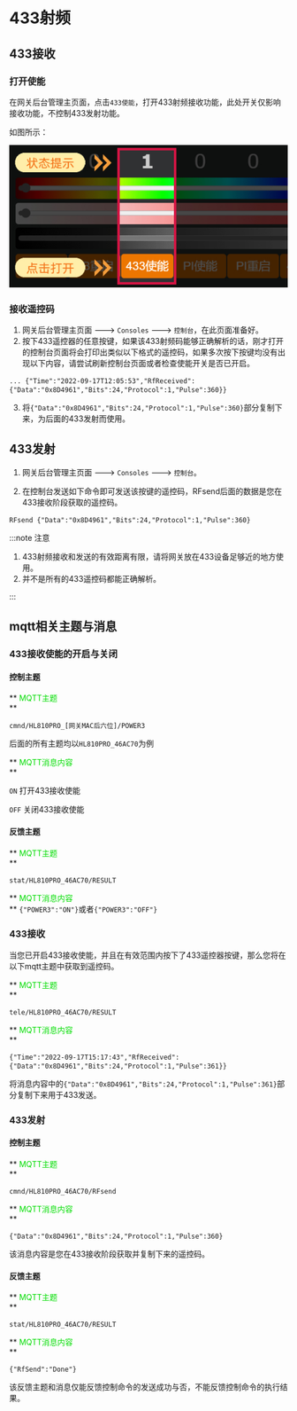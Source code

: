 # 433射频



## 433接收

### 打开使能

在网关后台管理主页面，点击`433使能`，打开433射频接收功能，此处开关仅影响接收功能，不控制433发射功能。

如图所示：

![](/img/433_1.jpg)

### 接收遥控码

1. 网关后台管理主页面 ---> `Consoles`  --->  `控制台`，在此页面准备好。
2. 按下433遥控器的任意按键，如果该433射频码能够正确解析的话，刚才打开的控制台页面将会打印出类似以下格式的遥控码，如果多次按下按键均没有出现以下内容，请尝试刷新控制台页面或者检查使能开关是否已开启。

```
... {"Time":"2022-09-17T12:05:53","RfReceived":{"Data":"0x8D4961","Bits":24,"Protocol":1,"Pulse":360}}
```

3. 将`{"Data":"0x8D4961","Bits":24,"Protocol":1,"Pulse":360}`部分复制下来，为后面的433发射而使用。




## 433发射

1. 网关后台管理主页面 ---> `Consoles`  --->  `控制台`。

2. 在控制台发送如下命令即可发送该按键的遥控码，RFsend后面的数据是您在433接收阶段获取的遥控码。
```
RFsend {"Data":"0x8D4961","Bits":24,"Protocol":1,"Pulse":360}
```



:::note 注意

1. 433射频接收和发送的有效距离有限，请将网关放在433设备足够近的地方使用。
2. 并不是所有的433遥控码都能正确解析。

:::



## mqtt相关主题与消息


### 433接收使能的开启与关闭


#### 控制主题
** <font color="#00dd00">MQTT主题</font><br /> **

```
cmnd/HL810PRO_[网关MAC后六位]/POWER3
```

后面的所有主题均以`HL810PRO_46AC70`为例

** <font color="#00dd00">MQTT消息内容</font><br /> **

`ON` 打开433接收使能

`OFF` 关闭433接收使能

#### 反馈主题

** <font color="#00dd00">MQTT主题</font><br /> **
```
stat/HL810PRO_46AC70/RESULT
```
** <font color="#00dd00">MQTT消息内容</font><br /> **
`{"POWER3":"ON"}`或者`{"POWER3":"OFF"}`



### 433接收

当您已开启433接收使能，并且在有效范围内按下了433遥控器按键，那么您将在以下mqtt主题中获取到遥控码。

** <font color="#00dd00">MQTT主题</font><br /> **
```
tele/HL810PRO_46AC70/RESULT
```
** <font color="#00dd00">MQTT消息内容</font><br /> **

```
{"Time":"2022-09-17T15:17:43","RfReceived":{"Data":"0x8D4961","Bits":24,"Protocol":1,"Pulse":361}}
```

将消息内容中的`{"Data":"0x8D4961","Bits":24,"Protocol":1,"Pulse":361}`部分复制下来用于433发送。


### 433发射

#### 控制主题

** <font color="#00dd00">MQTT主题</font><br /> **
```
cmnd/HL810PRO_46AC70/RFsend
```
** <font color="#00dd00">MQTT消息内容</font><br /> **
```
{"Data":"0x8D4961","Bits":24,"Protocol":1,"Pulse":360}
```
该消息内容是您在433接收阶段获取并复制下来的遥控码。
#### 反馈主题

** <font color="#00dd00">MQTT主题</font><br /> **
```
stat/HL810PRO_46AC70/RESULT
```

** <font color="#00dd00">MQTT消息内容</font><br /> **
```
{"RfSend":"Done"}
```
该反馈主题和消息仅能反馈控制命令的发送成功与否，不能反馈控制命令的执行结果。










